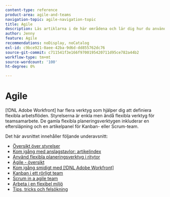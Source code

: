 ```yaml
---
content-type: reference
product-area: agile-and-teams
navigation-topic: agile-navigation-topic
title: Agile
description: Läs artiklarna i de här områdena och lär dig hur du använder Agile i Adobe Workfront.
author: Jenny
feature: Agile
recommendations: noDisplay, noCatalog
exl-id: c9bce921-0aee-42ba-9d6d-dd855762dc76
source-git-commit: c711541f3e166f9700195420711d95ce782a44b2
workflow-type: tm+mt
source-wordcount: '100'
ht-degree: 0%

---
```


# Agile

[!DNL Adobe Workfront] har flera verktyg som hjälper dig att definiera flexibla arbetsflöden. Styrelserna är enkla men ändå flexibla verktyg för teamsamarbete. De gamla flexibla planeringsverktygen inkluderar en eftersläpning och en artikelpanel för Kanban- eller Scrum-team.

Det här avsnittet innehåller följande underavsnitt:

* [Översikt över styrelser](../agile/boards-overview.md)
* [Kom igång med anslagstavlor: artikelindex](../agile/get-started-with-boards/get-started-with-boards.md)
* [Använd flexibla planeringsverktyg i ritytor](/help/quicksilver/agile/use-boards-agile-planning-tools/agile-planning-tools-overview.md)
* [Agile - översikt](../agile/agile-overview.md)
* [Kom igång smidigt med  [!DNL Adobe Workfront]](../agile/get-started-with-agile-in-workfront/get-started-with-agile.md)
* [Kanban i ett rörligt team](../agile/use-kanban-in-an-agile-team/using-kanban-in-an-agile-team.md)
* [Scrum in a agile team](../agile/use-scrum-in-an-agile-team/scrum-in-an-agile-team.md)
* [Arbeta i en flexibel miljö](../agile/work-in-an-agile-environment/work-in-an-agile-environment.md)
* [Tips, tricks och felsökning](../agile/tips-tricks-and-troubleshooting/tips-tricks-troubleshooting-agile.md)
